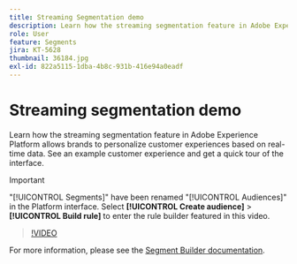 ```yaml
---
title: Streaming Segmentation demo
description: Learn how the streaming segmentation feature in Adobe Experience Platform allows brands to personalize customer experiences based on real-time data. See an example customer experience and get a quick tour of the interface.
role: User
feature: Segments
jira: KT-5628
thumbnail: 36184.jpg
exl-id: 822a5115-1dba-4b8c-931b-416e94a0eadf
---
```

# Streaming segmentation demo

Learn how the streaming segmentation feature in Adobe Experience Platform allows brands to personalize customer experiences based on real-time data. See an example customer experience and get a quick tour of the interface.

>[!IMPORTANT]
>
> "[!UICONTROL Segments]" have been renamed "[!UICONTROL Audiences]" in the Platform interface. Select **[!UICONTROL Create audience]** > **[!UICONTROL Build rule]** to enter the rule builder featured in this video.

>[!VIDEO](https://video.tv.adobe.com/v/36184?quality=12&learn=on)

For more information, please see the [Segment Builder documentation](https://experienceleague.adobe.com/docs/experience-platform/segmentation/ui/segment-builder.html).

